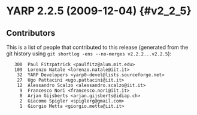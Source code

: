 YARP 2.2.5 (2009-12-04)                                                {#v2_2_5}
=======================

Contributors
------------

This is a list of people that contributed to this release (generated from the
git history using `git shortlog -ens --no-merges v2.2.2...v2.2.5`):

```
   300	Paul Fitzpatrick <paulfitz@alum.mit.edu>
   109	Lorenzo Natale <lorenzo.natale@iit.it>
    32	YARP Developers <yarp0-devel@lists.sourceforge.net>
    27	Ugo Pattacini <ugo.pattacini@iit.it>
    12	Alessandro Scalzo <alessandro.scalzo@iit.it>
     9	Francesco Nori <francesco.nori@iit.it>
     8	Arjan Gijsberts <arjan.gijsberts@idiap.ch>
     2	Giacomo Spigler <spiglerg@gmail.com>
     1	Giorgio Metta <giorgio.metta@iit.it>
```
